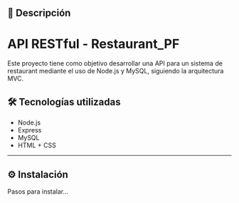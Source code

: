 ## 📌 Descripción

#  API RESTful - Restaurant_PF
Este proyecto tiene como objetivo desarrollar una API para un sistema de restaurant mediante el uso de Node.js y MySQL, siguiendo la arquitectura MVC.

## 🛠️ Tecnologías utilizadas

- Node.js
- Express
- MySQL
- HTML + CSS

---

## ⚙️ Instalación

Pasos para instalar...
